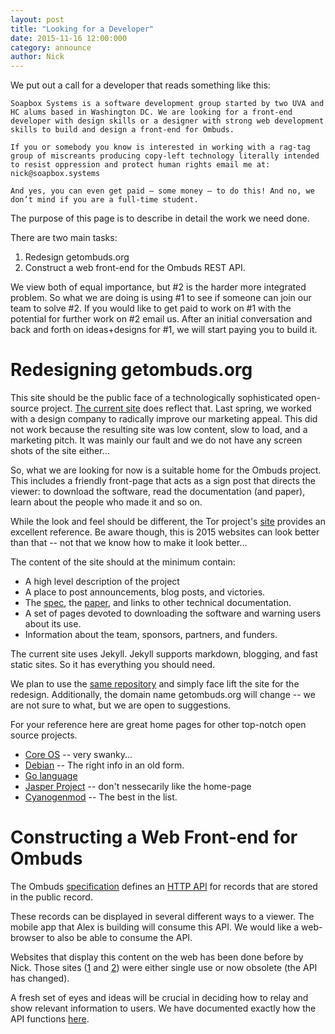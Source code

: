 ```yaml
---
layout: post
title: "Looking for a Developer"
date: 2015-11-16 12:00:000
category: announce
author: Nick
---
```


We put out a call for a developer that reads something like this:

    Soapbox Systems is a software development group started by two UVA and HC alums based in Washington DC. We are looking for a front-end developer with design skills or a designer with strong web development skills to build and design a front-end for Ombuds. 
     
    If you or somebody you know is interested in working with a rag-tag group of miscreants producing copy-left technology literally intended to resist oppression and protect human rights email me at: nick@soapbox.systems

    And yes, you can even get paid – some money – to do this! And no, we don’t mind if you are a full-time student.

The purpose of this page is to describe in detail the work we need done. 

There are two main tasks:

1. Redesign getombuds.org
2. Construct a web front-end for the Ombuds REST API.

We view both of equal importance, but #2 is the harder more integrated problem. 
So what we are doing is using #1 to see if someone can join our team to solve #2.
If you would like to get paid to work on #1 with the potential for further work on #2 email us.
After an initial conversation and back and forth on ideas+designs for #1, we will start paying you to build it.

Redesigning getombuds.org
=========================

This site should be the public face of a technologically sophisticated open-source project.
[The current site](https://getombuds.org) does reflect that. 
Last spring, we worked with a design company to radically improve our marketing appeal. 
This did not work because the resulting site was low content, slow to load, and a marketing pitch. 
It was mainly our fault and we do not have any screen shots of the site either... 

So, what we are looking for now is a suitable home for the Ombuds project. 
This includes a friendly front-page that acts as a sign post that directs the viewer: to download the software, read the documentation (and paper), learn about the people who made it and so on. 

While the look and feel should be different, the Tor project's [site](https://www.torproject.org/) provides an excellent reference.
Be aware though, this is 2015 websites can look better than that -- not that we know how to make it look better...

The content of the site should at the minimum contain:

* A high level description of the project
* A place to post announcements, blog posts, and victories.
* The [spec](https://github.com/soapboxsys/ombuds-spec/blob/master/doc/index.md), the [paper](https://github.com/soapboxsys/ombuds-site/blob/master/res/ombuds-public-space.pdf), and links to other technical documentation.
* A set of pages devoted to downloading the software and warning users about its use.
* Information about the team, sponsors, partners, and funders.

The current site uses Jekyll. 
Jekyll supports markdown, blogging, and fast static sites. 
So it has everything you should need. 

We plan to use the [same repository](https://github.com/soapboxsys/ombuds-site) and simply face lift the site for the redesign.
Additionally, the domain name getombuds.org will change -- we are not sure to what, but we are open to suggestions.

For your reference here are great home pages for other top-notch open source projects.

* [Core OS](https://coreos.com/) -- very swanky...
* [Debian](https://www.debian.org/) -- The right info in an old form.
* [Go language](https://golang.org/) 
* [Jasper Project](http://jasperproject.github.io) -- don't nessecarily like the home-page
* [Cyanogenmod](http://www.cyanogenmod.org/) -- The best in the list.

Constructing a Web Front-end for Ombuds
=======================================

The Ombuds [specification] defines an [HTTP API] for records that are stored in the public record.

These records can be displayed in several different ways to a viewer. 
The mobile app that Alex is building will consume this API.
We would like a web-browser to also be able to consume the API.

Websites that display this content on the web has been done before by Nick.
Those sites ([1] and [2]) were either single use or now obsolete (the API has changed).

A fresh set of eyes and ideas will be crucial in deciding how to relay and show relevant information to users.
We have documented exactly how the API functions [here](https://github.com/soapboxsys/ombuds-spec/blob/master/doc/web-relay-api.md#5-api-routes-and-responses).

[specification]: https://github.com/soapboxsys/ombuds-spec/blob/master/doc/index.md
[HTTP API]: https://github.com/soapboxsys/ombuds-spec/blob/master/doc/web-relay-api.md

[1]: https://github.com/NSkelsey/ahimsa-web
[2]: https://github.com/NSkelsey/OmbudsRetweeter
